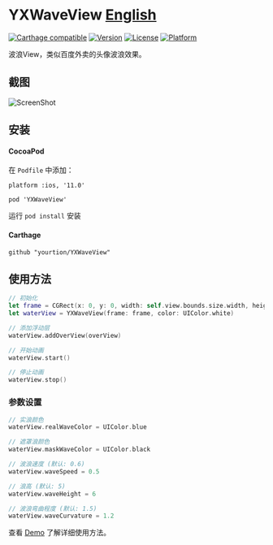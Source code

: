 # YXWaveView [English](README.md)

[![Carthage compatible](https://img.shields.io/badge/Carthage-compatible-4BC51D.svg?style=flat)](https://github.com/Carthage/Carthage)
[![Version](https://img.shields.io/cocoapods/v/YXWaveView.svg?style=flat)](http://cocoapods.org/pods/YXWaveView)
[![License](https://img.shields.io/cocoapods/l/YXWaveView.svg?style=flat)](http://cocoapods.org/pods/YXWaveView)
[![Platform](https://img.shields.io/cocoapods/p/YXWaveView.svg?style=flat)](http://cocoapods.org/pods/YXWaveView)

波浪View，类似百度外卖的头像波浪效果。

## 截图 

![ScreenShot](ScreenShot.gif)

## 安装

#### CocoaPod

在 `Podfile` 中添加：

```
platform :ios, '11.0'

pod 'YXWaveView'
```

运行 `pod install` 安装

#### Carthage

```
github "yourtion/YXWaveView"
```

## 使用方法

```swift
// 初始化
let frame = CGRect(x: 0, y: 0, width: self.view.bounds.size.width, height: 200)
let waterView = YXWaveView(frame: frame, color: UIColor.white)

// 添加浮动层
waterView.addOverView(overView)

// 开始动画
waterView.start()

// 停止动画
waterView.stop()
```


### 参数设置

```swift
// 实浪颜色
waterView.realWaveColor = UIColor.blue

// 遮罩浪颜色
waterView.maskWaveColor = UIColor.black

// 波浪速度 (默认: 0.6)
waterView.waveSpeed = 0.5

// 浪高 (默认: 5)
waterView.waveHeight = 6

// 波浪弯曲程度 (默认: 1.5)
waterView.waveCurvature = 1.2
```

查看 [Demo](YXWaveViewDemo/ViewController.swift) 了解详细使用方法。
